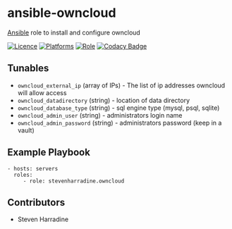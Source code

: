 # ansible-owncloud

[Ansible](http://www.ansible.com/) role to install and configure owncloud

[![Licence](https://img.shields.io/badge/Licence-ISC-blue.svg)](https://opensource.org/licenses/ISC)
[![Platforms](http://img.shields.io/badge/platforms-ubuntu-lightgrey.svg)](#)
[![Role](https://img.shields.io/ansible/role/6269.svg)](https://galaxy.ansible.com/detail#/role/6269)
[![Codacy Badge](https://api.codacy.com/project/badge/grade/d64db7a1ce8145799769f675afa7439d)](https://www.codacy.com/app/stevenharradine/ansible-owncloud)

Tunables
--------
* `owncloud_external_ip` (array of IPs) - The list of ip addresses owncloud will allow access
* `owncloud_datadirectory` (string) - location of data directory
* `owncloud_database_type` (string) - sql engine type (mysql, psql, sqlite)
* `owncloud_admin_user` (string) - administrators login name
* `owncloud_admin_password` (string) - administrators password (keep in a vault)

Example Playbook
----------------
    - hosts: servers
      roles:
         - role: stevenharradine.owncloud

Contributors
------------
* Steven Harradine
